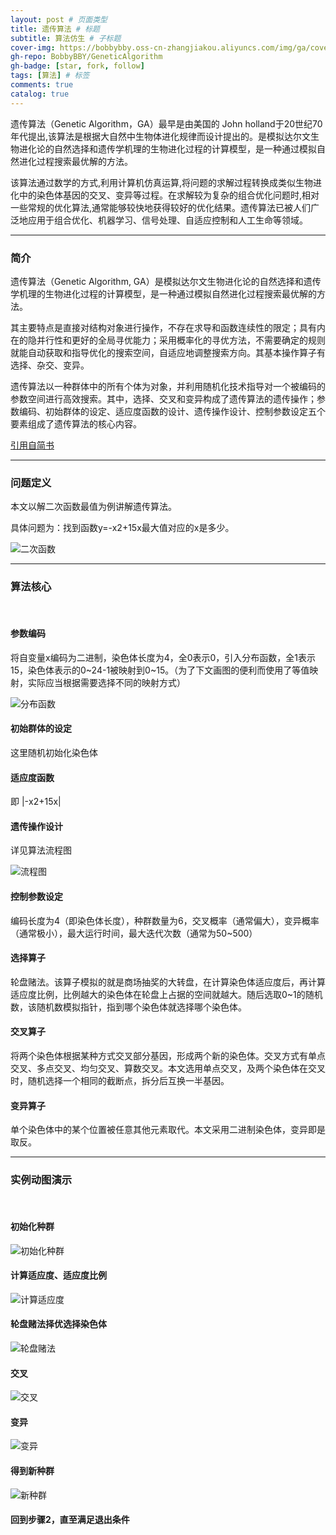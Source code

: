 ```yaml
---
layout: post # 页面类型
title: 遗传算法 # 标题
subtitle: 算法仿生 # 子标题
cover-img: https://bobbybby.oss-cn-zhangjiakou.aliyuncs.com/img/ga/cover.jpg # 封面图片
gh-repo: BobbyBBY/GeneticAlgorithm
gh-badge: [star, fork, follow]
tags: [算法] # 标签
comments: true
catalog: true
---
```


遗传算法（Genetic Algorithm，GA）最早是由美国的 John holland于20世纪70年代提出,该算法是根据大自然中生物体进化规律而设计提出的。是模拟达尔文生物进化论的自然选择和遗传学机理的生物进化过程的计算模型，是一种通过模拟自然进化过程搜索最优解的方法。  

该算法通过数学的方式,利用计算机仿真运算,将问题的求解过程转换成类似生物进化中的染色体基因的交叉、变异等过程。在求解较为复杂的组合优化问题时,相对一些常规的优化算法,通常能够较快地获得较好的优化结果。遗传算法已被人们广泛地应用于组合优化、机器学习、信号处理、自适应控制和人工生命等领域。

---

### 简介  

遗传算法（Genetic Algorithm, GA）是模拟达尔文生物进化论的自然选择和遗传学机理的生物进化过程的计算模型，是一种通过模拟自然进化过程搜索最优解的方法。  

其主要特点是直接对结构对象进行操作，不存在求导和函数连续性的限定；具有内在的隐并行性和更好的全局寻优能力；采用概率化的寻优方法，不需要确定的规则就能自动获取和指导优化的搜索空间，自适应地调整搜索方向。其基本操作算子有选择、杂交、变异。  

遗传算法以一种群体中的所有个体为对象，并利用随机化技术指导对一个被编码的参数空间进行高效搜索。其中，选择、交叉和变异构成了遗传算法的遗传操作；参数编码、初始群体的设定、适应度函数的设计、遗传操作设计、控制参数设定五个要素组成了遗传算法的核心内容。  

[引用自简书](https://www.jianshu.com/p/ae5157c26af9)

---

### 问题定义

本文以解二次函数最值为例讲解遗传算法。  

具体问题为：找到函数y=-x2+15x最大值对应的x是多少。  

![二次函数](https://bobbybby.oss-cn-zhangjiakou.aliyuncs.com/img/ga/func.png)  

---

### 算法核心

&nbsp;

#### 参数编码

将自变量x编码为二进制，染色体长度为4，全0表示0，引入分布函数，全1表示15，染色体表示的0~24-1被映射到0~15。（为了下文画图的便利而使用了等值映射，实际应当根据需要选择不同的映射方式）  

![分布函数](https://bobbybby.oss-cn-zhangjiakou.aliyuncs.com/img/ga/distribute.png)  

#### 初始群体的设定

这里随机初始化染色体  

#### 适应度函数

即 \|-x2+15x\|  

#### 遗传操作设计

详见算法流程图  

![流程图](https://bobbybby.oss-cn-zhangjiakou.aliyuncs.com/img/ga/flow.png)  

#### 控制参数设定

编码长度为4（即染色体长度），种群数量为6，交叉概率（通常偏大），变异概率（通常极小），最大运行时间，最大迭代次数（通常为50~500）  

#### 选择算子

轮盘赌法。该算子模拟的就是商场抽奖的大转盘，在计算染色体适应度后，再计算适应度比例，比例越大的染色体在轮盘上占据的空间就越大。随后选取0~1的随机数，该随机数模拟指针，指到哪个染色体就选择哪个染色体。  

#### 交叉算子

将两个染色体根据某种方式交叉部分基因，形成两个新的染色体。交叉方式有单点交叉、多点交叉、均匀交叉、算数交叉。本文选用单点交叉，及两个染色体在交叉时，随机选择一个相同的截断点，拆分后互换一半基因。  

#### 变异算子

单个染色体中的某个位置被任意其他元素取代。本文采用二进制染色体，变异即是取反。  

---

### 实例动图演示

&nbsp;

#### 初始化种群

![初始化种群](https://bobbybby.oss-cn-zhangjiakou.aliyuncs.com/img/ga/init.gif)  

#### 计算适应度、适应度比例

![计算适应度](https://bobbybby.oss-cn-zhangjiakou.aliyuncs.com/img/ga/cal.gif)  

#### 轮盘赌法择优选择染色体

![轮盘赌法](https://bobbybby.oss-cn-zhangjiakou.aliyuncs.com/img/ga/gamble.gif)  

#### 交叉

![交叉](https://bobbybby.oss-cn-zhangjiakou.aliyuncs.com/img/ga/cross.gif)  

#### 变异

![变异](https://bobbybby.oss-cn-zhangjiakou.aliyuncs.com/img/ga/variation.gif)

#### 得到新种群

![新种群](https://bobbybby.oss-cn-zhangjiakou.aliyuncs.com/img/ga/new.png)  

#### 回到步骤2，直至满足退出条件  

&nbsp;
